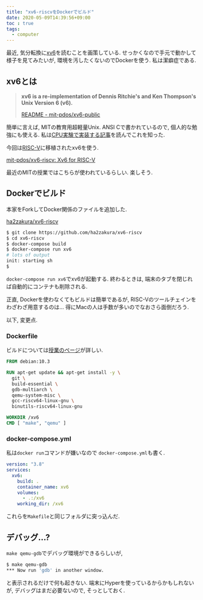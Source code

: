 ```yaml
---
title: "xv6-riscvをDockerでビルド"
date: 2020-05-09T14:39:56+09:00
toc : true
tags:
  - computer
---
```


最近,
気分転換に[xv6](https://ja.wikipedia.org/wiki/Xv6)を読むことを画策している.
せっかくなので手元で動かして様子を見てみたいが,
環境を汚したくないのでDockerを使う.
私は潔癖症である.
<!--more-->

## xv6とは

> **xv6 is a re-implementation of Dennis Ritchie's and Ken Thompson's Unix
Version 6 (v6).**
>
> [README - mit-pdos/xv6-public](https://github.com/mit-pdos/xv6-public/blob/master/README)

簡単に言えば,
MITの教育用超軽量Unix.
ANSI Cで書かれているので,
個人的な勉強にも使える.
私は[CPU実験で実装する記事](http://nullpo-head.hateblo.jp/entry/2015/03/24/205419)を読んでこれを知った.

今回は[RISC-V](https://ja.wikipedia.org/wiki/RISC-V)に移植されたxv6を使う.

[mit-pdos/xv6-riscv: Xv6 for RISC-V](https://github.com/mit-pdos/xv6-riscv/blob/riscv/README)

最近のMITの授業ではこちらが使われているらしい.
楽しそう.

## Dockerでビルド

本家をForkしてDocker関係のファイルを追加した.

[ha2zakura/xv6-riscv](https://github.com/ha2zakura/xv6-riscv)

```bash
$ git clone https://github.com/ha2zakura/xv6-riscv
$ cd xv6-riscv
$ docker-compose build
$ docker-compose run xv6
# lots of output
init: starting sh
$
```

`docker-compose run xv6`でxv6が起動する.
終わるときは, 端末のタブを閉じれば自動的にコンテナも削除される.

正直, Dockerを使わなくてもビルドは簡単であるが,
RISC-Vのツールチェインをわざわざ用意するのは...
得にMacの人は手数が多いのでなおさら面倒だろう.

以下, 変更点.

### Dockerfile

ビルドについては[授業のページ](https://pdos.csail.mit.edu/6.828/2019/tools.html)が詳しい.

```dockerfile
FROM debian:10.3

RUN apt-get update && apt-get install -y \
  git \
  build-essential \
  gdb-multiarch \
  qemu-system-misc \
  gcc-riscv64-linux-gnu \
  binutils-riscv64-linux-gnu

WORKDIR /xv6
CMD [ "make", "qemu" ]
```

### docker-compose.yml

私は`docker run`コマンドが嫌いなので
`docker-compose.yml`も書く.

```docker-compose.yml
version: "3.8"
services:
  xv6:
    build: .
    container_name: xv6
    volumes:
      - .:/xv6
    working_dir: /xv6
```

これらを`Makefile`と同じフォルダに突っ込んだ.

## デバッグ...?

`make qemu-gdb`でデバッグ環境ができるらしいが,

```bash
$ make qemu-gdb
*** Now run 'gdb' in another window.
```

と表示されるだけで何も起きない.
端末にHyperを使っているからかもしれないが,
デバッグはまだ必要ないので, そっとしておく.
